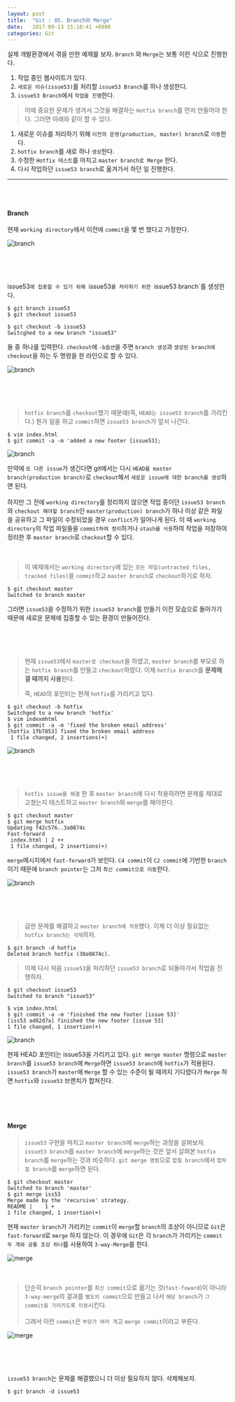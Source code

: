 ```yaml
---
layout: post
title:  "Git : 05. Branch와 Merge"
date:   2017-09-13 15:10:41 +0900
categories: Git
---
```


실제 개발환경에서 겪을 만한 예제를 보자. `Branch` 와 `Merge`는 보통 이런 식으로 진행한다.

1. 작업 중인 웹사이트가 있다.
2. `새로운 이슈(issue53)`를 처리할 `issue53 Branch`를 하나 생성한다.
3. `issue53 Branch`에서 `작업을 진행`한다.

> 이때 중요한 문제가 생겨서 그것을 해결하는 `Hotfix branch`를 먼저 만들어야 한다. 그러면 아래와 같이 할 수 있다.

1. 새로운 이슈를 처리하기 위해 `이전의 운영(production, master) branch`로 `이동`한다.
2. `hotfix branch`를 새로 하나 `생성`한다.
3. 수정한 `Hotfix 테스트`를 마치고 `master branch로 Merge` 한다.
4. 다시 작업하던 `issue53 branch`로 옮겨가서 하던 일 진행한다.

<hr><br><br>

#### Branch

현재 `working directory`에서 이전에 `commit`을 몇 번 했다고 가정한다.

![branch](https://git-scm.com/book/en/v2/images/basic-branching-1.png)

<br><br><br>

issue53`에 집중할 수 있기 위해 `issue53`를 처리하기 위한 `issue53 branch`를 생성한다.

```
$ git branch issue53
$ git checkout issue53
```


```
$ git checkout -b issue53
Switcghed to a new branch "issue53"
```
둘 중 하나를 입력한다. `checkout`에 `-b옵션`을 주면 `branch 생성`과 `생성된 branch에 checkout`을 하는 두 명령을 한 라인으로 할 수 있다.

![branch](https://git-scm.com/book/en/v2/images/basic-branching-2.png)



<br><br><br>

> `hotfix branch`를 `checkout`했기 때문에(즉, `HEAD는 issue53 branch`를 가리킨다.) 뭔가 일을 하고 `commit`하면 `issue53 branch`가 앞서 나간다.

```
$ vim index.html
$ git commit -a -m 'added a new footer [issue53];
```

![branch](https://git-scm.com/book/en/v2/images/basic-branching-3.png)

만약에 `또 다른 issue`가 생긴다면 git에서는 다시 `HEAD를 master branch(production branch)`로 `checkout`해서 `새로운 issue에 대한 branch를 생성`하면 된다. <br><br>
하지만 그 전에 `working directory`를 정리하지 않으면 작업 중이던 `issue53 branch`와 `checkout 해야할 branch`인 `master(production) branch`가 하나 이상 같은 파일을 공유하고 그 파일이 수정되었을 경우 `conflict`가 일어나게 된다. 이 때 `working directory`의 작업 파일들을 `commit하여 정리`하거나 `stash를 사용`하여 작업을 저장하여 정리한 후 `master branch`로 `checkout`할 수 있다. <br><br><br>

>이 예제에서는 `working directory`에 있는 `모든 파일(untracted files, tracked files)`을 `commit`하고 `master branch`로 `checkout`하기로 하자.


```
$ git checkout master
Switched to branch master
```

그러면 `issue53`을 수정하기 위한 `issue53 branch`를 만들기 이전 모습으로 돌아가기 때문에 새로운 문제에 집중할 수 있는 환경이 만들어진다.

<br><br><br>

> 현재 `issue53`에서 `master로 checkout`을 하였고, `master branch`를 부모로 하는 `hotfix branch`를 만들고 `checkout`하였다. 이제 `hotfix branch`를 **문제해결 때까지 사용**한다.
>
> 즉, `HEAD`의 포인터는 현재 `hotfix`를 가리키고 있다.


```
$ git checkout -b hotfix
Switchged to a new branch 'hotfix'
$ vim indexmhtml
$ git commit -a -m 'fixed the broken email address'
[hotfix 1fb7853] fixed the broken email address
 1 file changed, 2 insertions(+)
```

![branch](https://git-scm.com/book/en/v2/images/basic-branching-4.png)

<br><br><br>


> `hotfix issue를 해결` 한 후 `master branch`에 다시 적용하려면 문제를 제대로 고쳤는지 테스트하고 `master branch`와 `merge`를 해야한다.

```
$ git checkout master
$ git merge hotfix
Updating f42c576..3a0874c
Fast-forward
 index.html | 2 ++
 1 file changed, 2 insertions(+)
```
`merge`메시지에서 `fast-forward`가 보인다. `C4 commit`이 `C2 commit`에 기반한 `branch`이기 때문에 `branch pointer`는 그저 `최신 commit으로 이동`한다.

![branch](https://git-scm.com/book/en/v2/images/basic-branching-5.png)

<br><br><br>

> 급한 문제를 해결하고 `master branch에 적용`했다. 이제 더 이상 필요없는 `hotfix branch는 삭제`하자.

```
$ git branch -d hotfix
Deleted branch hotfix (38o0874c).
```

> 이제 다시 처음 `issue53`을 처리하던 `issue53 branch`로 되돌아가서 작업을 진행하자.

```
$ git checkout issue53
Switched to branch "issue53"

$ vim index.html
$ git commit -a -m 'finished the new footer [issue 53]'
[iss53 ad82d7a] finished the new footer [issue 53]
1 file changed, 1 insertion(+)
```

![branch](https://git-scm.com/book/en/v2/images/basic-branching-6.png)

현재 HEAD 포인터는 issue53을 가리키고 있다. `git merge master` 명령으로 `master branch`를 `issue53 branch`에 `Merge`하면 `issue53 branch`에 `hotfix`가 적용된다.
`issue53 branch`가 `master`에 `Merge` 할 수 있는 수준이 될 때까지 기다렸다가 `Merge` 하면 `hotfix`와 `issue53` 브랜치가 합쳐진다.

<br><br><br>

#### Merge

> `issue53` 구현을 마치고 `master branch`에 `merge`하는 과정을 살펴보자. `issue53 branch`를 `master branch`에 `merge`하는 것은 앞서 살펴본 `hotfix branch`를 `merge`하는 것과 비슷하다. `git merge 명령`으로 `합칠 branch`에서 `합쳐질 branch`를 `merge`하면 된다.

```
$ git checkout master
Switched to branch 'master'
$ git merge iss53
Merge made by the 'recursive' strategy.
README |    1 +
1 file changed, 1 insertion(+)
```

현재 `master branch`가 가리키는 `commit`이 `merge`할 `branch`의 조상이 아니므로 `Git`은 `fast-forward`로 `merge` 하지 않는다. 이 경우에 `Git`은 각 `branch`가 가리키는 `commit 두 개와 공통 조상 하나`를 사용하여 `3-way-Merge`를 한다.

![merge](https://git-scm.com/book/en/v2/images/basic-merging-1.png)
<br><br><br>

> 단순히 `branch pointer`를 `최신 commit`으로 옮기는 것(`fast-foward`)이 아니라 `3-way-merge`의 결과를 `별도의 commit`으로 만들고 나서 `해당 branch`가 `그 commit을 가리키도록 이동`시킨다. <br><br>
그래서 이런 `commit`은 `부모가 여러 개`고 `merge commit`이라고 부른다.

![merge](https://git-scm.com/book/en/v2/images/basic-merging-2.png)

<br><br><br>

`issue53 branch`는 문제를 해결했으니 더 이상 필요하지 않다. 삭제해보자.

```
$ git branch -d issue53
```

<br><br><br>
